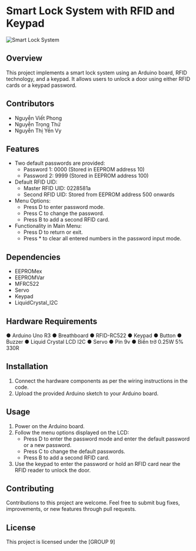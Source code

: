 # Smart Lock System with RFID and Keypad
![Smart Lock System]("https://github.com/Marecelino/iot102/issues/1#issue-2247231257")

## Overview

This project implements a smart lock system using an Arduino board, RFID technology, and a keypad. It allows users to unlock a door using either RFID cards or a keypad password.

## Contributors

- Nguyễn Viết Phong
- Nguyễn Trọng Thứ
- Nguyễn Thị Yến Vy

## Features

- Two default passwords are provided:
  - Password 1: 0000 (Stored in EEPROM address 10)
  - Password 2: 9999 (Stored in EEPROM address 100)
- Default RFID UID:
  - Master RFID UID: 0228581a
  - Second RFID UID: Stored from EEPROM address 500 onwards
- Menu Options:
  - Press D to enter password mode.
  - Press C to change the password.
  - Press B to add a second RFID card.
- Functionality in Main Menu:
  - Press D to return or exit.
  - Press * to clear all entered numbers in the password input mode.

## Dependencies

- EEPROMex
- EEPROMVar
- MFRC522
- Servo
- Keypad
- LiquidCrystal_I2C

## Hardware Requirements

●	Arduino Uno R3
●	Breathboard
●	RFID-RC522
●	Keypad
●	Button
●	Buzzer
●	Liquid Crystal LCD I2C
●	Servo
●	Pin 9v
●	Biến trở 0.25W 5% 330R


## Installation

1. Connect the hardware components as per the wiring instructions in the code.
2. Upload the provided Arduino sketch to your Arduino board.

## Usage

1. Power on the Arduino board.
2. Follow the menu options displayed on the LCD:
   - Press D to enter the password mode and enter the default password or a new password.
   - Press C to change the default passwords.
   - Press B to add a second RFID card.
3. Use the keypad to enter the password or hold an RFID card near the RFID reader to unlock the door.

## Contributing

Contributions to this project are welcome. Feel free to submit bug fixes, improvements, or new features through pull requests.

## License

This project is licensed under the [GROUP 9]
